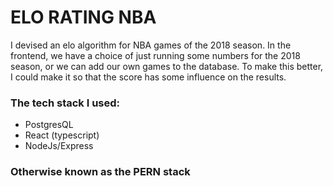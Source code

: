 # ELO RATING NBA

I devised an elo algorithm for NBA games of the 2018 season. In the frontend, we have a choice of just running some numbers for the 2018 season, or we can add our own games to the database. To make this better, I could make it so that the score has some influence on the results.

### The tech stack I used:

- PostgresQL
- React (typescript)
- NodeJs/Express

### Otherwise known as the PERN stack
